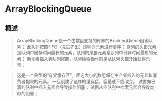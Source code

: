 # ArrayBlockingQueue

## 概述
>   ArrayBlockingQueue是一个由数组支持的有界的BlockingQueue阻塞队列；
  此队列按照FIFO（先进先出）规则对元素进行排序；
  队列的头部元素是队列中储存时间最长的元素，队列的尾部元素是队列中储存时间最短的元素；
  新元素插入到队列尾部，队列检索操作则是从队列头部开始获得元素；
  
> 这是一个典型的“有界缓存区”，固定大小的数组保存生产者插入的元素和消费者提取的元素。
  一旦创建了这样的缓存区，容量就不能改变。
  试图向已满的队列中插入元素会导致操作阻塞；
  试图从空队列中检索元素会导致类似的阻塞；


## 
